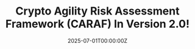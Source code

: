 ---
title: 'Crypto Agility Risk Assessment Framework (CARAF) In Version 2.0!'
# subtitle: ''
summary: Comcast Cyber Security & Privacy Research released Crypto Agility Risk Assessment Framework (CARAF) of version 2.0, along with PQBench, a benchmarking tool for PQC algorithms. Please click [here](https://github.com/Comcast/CARAF) for more information.
authors:
- Rahmadi Trimananda
tags:
- Publication
categories:
- Publication
date: "2025-07-01T00:00:00Z"
lastmod: "2025-07-01T00:00:00Z"
featured: false
draft: false

# Featured image
# To use, add an image named `featured.jpg/png` to your page's folder.
# Placement options: 1 = Full column width, 2 = Out-set, 3 = Screen-width
# Focal point options: Smart, Center, TopLeft, Top, TopRight, Left, Right, BottomLeft, Bottom, BottomRight
image:
  placement: 2
  #caption: 'Image credit: [**Unsplash**](https://unsplash.com/photos/CpkOjOcXdUY)'
  focal_point: "Smart"
  preview_only: false

# Projects (optional).
#   Associate this post with one or more of your projects.
#   Simply enter your project's folder or file name without extension.
#   E.g. `projects = ["internal-project"]` references `content/project/deep-learning/index.md`.
#   Otherwise, set `projects = []`.
projects: []
---